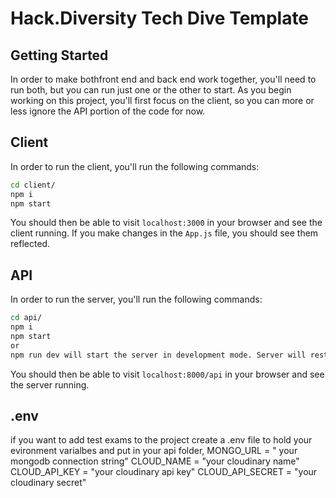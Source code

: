 # Hack.Diversity Tech Dive Template

## Getting Started

In order to make bothfront end and back end work together, you'll need to run both, but you can run just one or the other to start. As you begin working on this project, you'll first focus on the client, so you can more or less ignore the API portion of the code for now.

## Client
In order to run the client, you'll run the following commands:

```bash
cd client/
npm i
npm start
```

You should then be able to visit `localhost:3000` in your browser and see the client running. If you make changes in the `App.js` file, you should see them reflected.

## API
In order to run the server, you'll run the following commands:

```bash
cd api/
npm i
npm start
or 
npm run dev will start the server in development mode. Server will restart when a file is saved. 
```
You should then be able to visit `localhost:8000/api` in your browser and see the server running.

## .env

if you want to add test exams to the project
create a .env file to hold your evironment varialbes and put in your api folder, 
MONGO_URL =  " your mongodb connection string"
CLOUD_NAME =  "your cloudinary name"
CLOUD_API_KEY = "your cloudinary api key"
CLOUD_API_SECRET = "your cloudinary secret"
